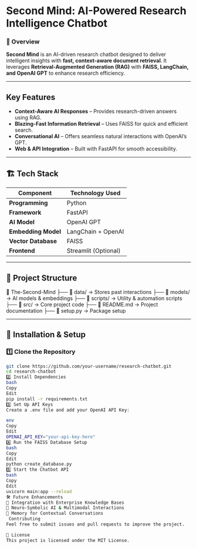 # **Second Mind: AI-Powered Research Intelligence Chatbot**  

### 📌 Overview  
**Second Mind** is an AI-driven research chatbot designed to deliver intelligent insights with **fast, context-aware document retrieval**. It leverages **Retrieval-Augmented Generation (RAG)** with **FAISS, LangChain, and OpenAI GPT** to enhance research efficiency.  

---

##  Key Features  
- **Context-Aware AI Responses** – Provides research-driven answers using RAG.  
- **Blazing-Fast Information Retrieval** – Uses FAISS for quick and efficient search.  
- **Conversational AI** – Offers seamless natural interactions with OpenAI’s GPT.  
- **Web & API Integration** – Built with FastAPI for smooth accessibility.  

---

## 🏗 Tech Stack  

| Component          | Technology Used              |
|-------------------|----------------------------|
| **Programming**   | Python                     |
| **Framework**     | FastAPI                     |
| **AI Model**      | OpenAI GPT                  |
| **Embedding Model** | LangChain + OpenAI         |
| **Vector Database** | FAISS                      |
| **Frontend**      | Streamlit (Optional)        |

---

## 📂 Project Structure  

📂 The-Second-Mind ├── 📁 data/ → Stores past interactions ├── 📁 models/ → AI models & embeddings ├── 📁 scripts/ → Utility & automation scripts ├── 📁 src/ → Core project code ├── 📜 README.md → Project documentation ├── 📜 setup.py → Package setup



---

## 🔧 Installation & Setup  

### 1️⃣ Clone the Repository  
```bash
git clone https://github.com/your-username/research-chatbot.git  
cd research-chatbot
2️⃣ Install Dependencies
bash
Copy
Edit
pip install -r requirements.txt  
3️⃣ Set Up API Keys
Create a .env file and add your OpenAI API Key:

env
Copy
Edit
OPENAI_API_KEY="your-api-key-here"
4️⃣ Run the FAISS Database Setup
bash
Copy
Edit
python create_database.py  
5️⃣ Start the Chatbot API
bash
Copy
Edit
uvicorn main:app --reload
🛠️ Future Enhancements
🔹 Integration with Enterprise Knowledge Bases
🔹 Neuro-Symbolic AI & Multimodal Interactions
🔹 Memory for Contextual Conversations
 Contributing
Feel free to submit issues and pull requests to improve the project.

📜 License
This project is licensed under the MIT License.



